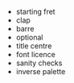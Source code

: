 - starting fret
- clap
- barre
- optional
- title centre
- font licence
- sanity checks
- inverse palette
